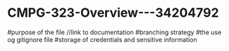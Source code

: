# CMPG-323-Overview---34204792
#purpose of the file
//link to documentation
#branching strategy
#the use og gitignore file
#storage of credentials and sensitive information
